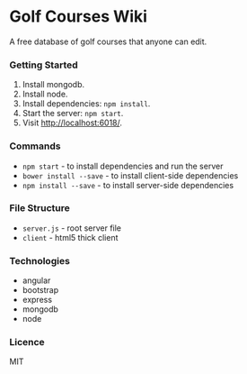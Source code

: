 # Golf Courses Wiki

A free database of golf courses that anyone can edit.

### Getting Started

1. Install mongodb.
2. Install node.
3. Install dependencies: `npm install`.
4. Start the server: `npm start`.
5. Visit <http://localhost:6018/>.

### Commands

* `npm start` - to install dependencies and run the server
* `bower install --save` - to install client-side dependencies
* `npm install --save` - to install server-side dependencies

### File Structure

* `server.js` - root server file
* `client` - html5 thick client

### Technologies

* angular
* bootstrap
* express
* mongodb
* node

### Licence

MIT
